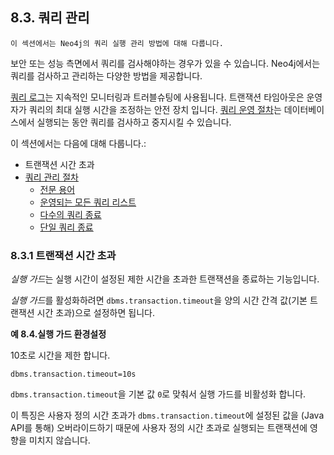 ## 8.3. 쿼리 관리

```
이 섹션에서는 Neo4j의 쿼리 실행 관리 방법에 대해 다룹니다.  
```

보안 또는 성능 측면에서 쿼리를 검사해야하는 경우가 있을 수 있습니다. Neo4j에서는 쿼리를 검사하고 관리하는 다양한 방법을 제공합니다.


[쿼리 로그](logging/query-logging.md)는 지속적인 모니터링과 트러블슈팅에 사용됩니다. 트랜잭션 타임아웃은 운영자가 쿼리의 최대 실행 시간을 조정하는 안전 장치 입니다. [쿼리 운영 절차](query-management/procedures.md)는 데이터베이스에서 실행되는 동안 쿼리를 검사하고 중지시킬 수 있습니다. 

이 섹션에서는 다음에 대해 다룹니다.:

+ 트랜잭션 시간 초과
+ [쿼리 관리 절차](query-management/procedures.md)
	+ [전문 용어](query-management/procedures.md)
	+ [운영되는 모든 쿼리 리스트](query-management/procedures.md)
	+ [다수의 쿼리 종료](query-management/procedures.md)
	+ [단일 쿼리 종료](query-management/procedures.md)


### 8.3.1 트랜잭션 시간 초과


*실행 가드*는 실행 시간이 설정된 제한 시간을 초과한 트랜잭션을 종료하는 기능입니다. 

*실행 가드*를 활성화하려면 ```dbms.transaction.timeout```을 양의 시간 간격 값(기본 트랜잭션 시간 초과)으로 설정하면 됩니다. 

**예 8.4.실행 가드 환경설정**

10초로 시간을 제한 합니다. 
```
dbms.transaction.timeout=10s
```

```dbms.transaction.timeout```을 기본 값 ```0```로 맞춰서 실행 가드를 비활성화 합니다. 

이 특징은 사용자 정의 시간 초과가  ```dbms.transaction.timeout```에 설정된 값을 (Java API를 통해) 오버라이드하기 때문에 사용자 정의 시간 초과로 실행되는 트랜잭션에 영향을 미치지 않습니다.  

